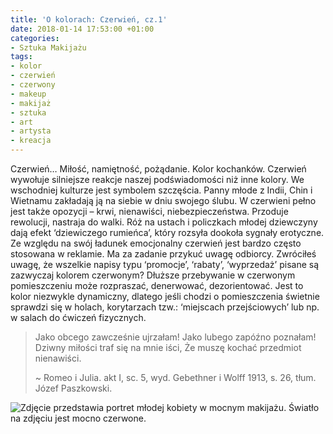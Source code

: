 ```yaml
---
title: 'O kolorach: Czerwień, cz.1'
date: 2018-01-14 17:53:00 +01:00
categories:
- Sztuka Makijażu
tags:
- kolor
- czerwień
- czerwony
- makeup
- makijaż
- sztuka
- art
- artysta
- kreacja
---
```


Czerwień… Miłość, namiętność, pożądanie. Kolor kochanków. Czerwień wywołuje silniejsze reakcje naszej podświadomości niż inne kolory. We wschodniej kulturze jest symbolem szczęścia. Panny młode z Indii, Chin i Wietnamu zakładają ją na siebie w dniu swojego ślubu. W czerwieni pełno jest także opozycji – krwi, nienawiści, niebezpieczeństwa. Przoduje rewolucji, nastraja do walki. Róż na ustach i policzkach młodej dziewczyny dają efekt ‘dziewiczego rumieńca’, który rozsyła dookoła sygnały erotyczne. Ze względu na swój ładunek emocjonalny czerwień jest bardzo często stosowana w reklamie. Ma za zadanie przykuć uwagę odbiorcy. Zwróciłeś uwagę, że wszelkie napisy typu ‘promocje’, ‘rabaty’, ‘wyprzedaż’ pisane są zazwyczaj kolorem czerwonym? Dłuższe przebywanie w czerwonym pomieszczeniu może rozpraszać, denerwować, dezorientować. Jest to kolor niezwykle dynamiczny, dlatego jeśli chodzi o pomieszczenia świetnie sprawdzi się w holach, korytarzach tzw.: ‘miejscach przejściowych’ lub np. w salach do ćwiczeń fizycznych.

> Jako obcego zawcześnie ujrzałam!
> Jako lubego zapóźno poznałam!
> Dziwny miłości traf się na mnie iści,
> Że muszę kochać przedmiot nienawiści.
> 
> ~ Romeo i Julia. akt I, sc. 5, wyd. Gebethner i Wolff 1913, s. 26, tłum. Józef Paszkowski.

![Zdjęcie przedstawia portret młodej kobiety w mocnym makijażu. Światło na zdjęciu jest mocno czerwone.](https://assets2.ello.co/uploads/asset/attachment/6897099/ello-optimized-2adb5b90.jpg)